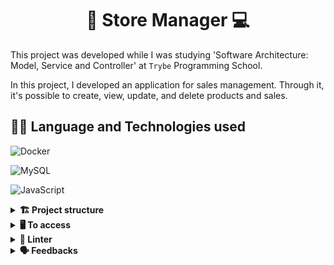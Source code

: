 <div align="center">
  <h1>📖 Store Manager 💻</h1>
</div>

This project was developed while I was studying 'Software Architecture: Model, Service and Controller' at `Trybe` Programming School.

In this project, I developed an application for sales management. Through it, it's possible to create, view, update, and delete products and sales.

## 👨‍💻 Language and Technologies used

![Docker](https://img.shields.io/badge/docker-%230db7ed.svg?style=for-the-badge&logo=docker&logoColor=white)

![MySQL](https://img.shields.io/badge/mysql-4479A1.svg?style=for-the-badge&logo=mysql&logoColor=white)

![JavaScript](https://img.shields.io/badge/javascript-%23323330.svg?style=for-the-badge&logo=javascript&logoColor=%23F7DF1E)

<details>
  <summary><strong>🏗 Project structure</strong></summary><br />

The implemented functions are inside the `src` folder.

Built folders:
<p>
    📁src/
        <br>📂controllers
        <br>📂middlewares
        <br>📂models
        <br>📂services
</p>
</details>

<details>
  <summary><strong>🖥️ To access</strong></summary><br />

<h3>1 - Clone the repository:</h3>
`git clone git@github.com:SebastiaoBNJunior/store-manager`

<h3>2 - Enter the repository folder you just cloned.</h3>

You must be using node version 16 (or higher).

To check your version, use the command:
`nvm --version`

<h3>3 - Instale as dependências</h3>

Quickstart with 🐳 Docker Compose:

`npm install`

Inicie os containers do compose `backend` e `db`
A aplicação estará disponível em `http://localhost:3001` em modo de desenvolvimento
docker-compose up -d

or

Quickstart without 🐳 Docker Compose:

 Instale as dependências
`npm install`

 Inicie apenas o serviço `db` no compose
`docker-compose up -d db`

 Inicie a aplicação em modo de desenvolvimento
`npm run dev:local`

</details>


<details>
  <summary><strong>🔎 Linter</strong></summary><br />
  
### ESLint

To ensure code quality, the `ESLint` was used in this project.
So the code will be available with good development practices, being more readable and easy to maintain!

ESLint is a tool for identifying and reporting patterns found in ECMAScript/JavaScript code. In many ways it is similar to JSLint and JSHint with a few exceptions:

* ESLint uses Espree for JavaScript parsing.
* ESLint uses an AST to evaluate patterns in code.
* ESLint is completely 'pluggable', each of the rules is a plugin and you can add […]

</details>

<details>
  <summary><strong>🗣 Feedbacks</strong></summary><br />
  
_Give me feedbacks, I'm open to new ideas_ 😉

</details>

